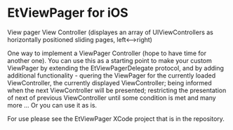 EtViewPager for iOS
===================

View pager View Controller 
(displayes an array of UIViewControllers as horizontally positioned sliding pages, left&lt;--&gt;right)

One way to implement a ViewPager Controller (hope to have time for another one).
You can use this as a starting point to make your custom ViewPager by extending the EtViewPagerDelegate protocol,
and by adding additional functionality - quering the ViewPager for the currently loaded ViewController, the currently
displayed ViewController; being informed when the next ViewController will be presented; restricting the presentation
of next of previous ViewController until some condition is met and many more ...
Or you can use it as is.

For use please see the EtViewPager XCode project that is in the repository.
